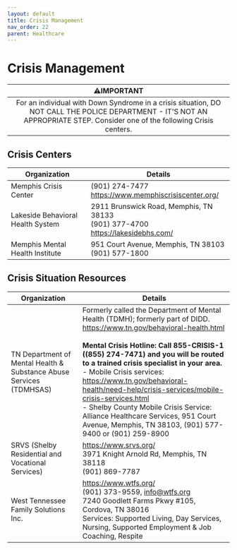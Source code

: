 ```yaml
---
layout: default
title: Crisis Management
nav_order: 22
parent: Healthcare
---
```

# Crisis Management

| ⚠️IMPORTANT |
|:---:|
| For an individual with Down Syndrome in a crisis situation, DO NOT CALL THE POLICE DEPARTMENT - IT'S NOT AN APPROPRIATE STEP. Consider one of the following Crisis centers. |

## Crisis Centers

| Organization | Details |
|---|---|
| Memphis Crisis Center | (901) 274-7477<br>https://www.memphiscrisiscenter.org/ |
| Lakeside Behavioral Health System | 2911 Brunswick Road, Memphis, TN 38133<br>(901) 377-4700<br>https://lakesidebhs.com/ |
| Memphis Mental Health Institute | 951 Court Avenue, Memphis, TN 38103<br>(901) 577-1800 |

## Crisis Situation Resources

| Organization | Details |
|---|---|
| TN Department of Mental Health & Substance Abuse Services (TDMHSAS) | Formerly called the Department of Mental Health (TDMH); formerly part of DIDD.<br>https://www.tn.gov/behavioral-health.html<br><br>**Mental Crisis Hotline: Call 855-CRISIS-1 ((855) 274-7471) and you will be routed to a trained crisis specialist in your area.**<br>- Mobile Crisis services: https://www.tn.gov/behavioral-health/need-help/crisis-services/mobile-crisis-services.html<br>- Shelby County Mobile Crisis Service: Alliance Healthcare Services, 951 Court Avenue, Memphis, TN 38103, (901) 577-9400 or (901) 259-8900 |
| SRVS (Shelby Residential and Vocational Services) | https://www.srvs.org/<br>3971 Knight Arnold Rd, Memphis, TN 38118<br>(901) 869-7787 |
| West Tennessee Family Solutions Inc. | https://www.wtfs.org/<br>(901) 373-9559, info@wtfs.org<br>7240 Goodlett Farms Pkwy #105, Cordova, TN 38016<br>Services: Supported Living, Day Services, Nursing, Supported Employment & Job Coaching, Respite |

